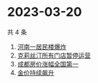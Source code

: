 # 2023-03-20

共 4 条

<!-- BEGIN -->
<!-- 最后更新时间 Mon Mar 20 2023 03:05:58 GMT+0800 (China Standard Time) -->

1. [河南一居民楼爆炸](https://www.zhihu.com/search?q=%E6%B2%B3%E5%8D%97%E4%B8%80%E5%B1%85%E6%B0%91%E6%A5%BC%E7%88%86%E7%82%B8)
1. [克莉丝汀所有门店暂停运营](https://www.zhihu.com/search?q=%E5%85%8B%E8%8E%89%E4%B8%9D%E6%B1%80%E6%89%80%E6%9C%89%E9%97%A8%E5%BA%97%E6%9A%82%E5%81%9C%E8%BF%90%E8%90%A5)
1. [成都房价涨幅全国第一](https://www.zhihu.com/search?q=%E6%88%90%E9%83%BD%E6%88%BF%E4%BB%B7%E6%B6%A8%E5%B9%85%E5%85%A8%E5%9B%BD%E7%AC%AC%E4%B8%80)
1. [金价持续飙升](https://www.zhihu.com/search?q=%E9%87%91%E4%BB%B7%E6%8C%81%E7%BB%AD%E9%A3%99%E5%8D%87)

<!-- END -->
